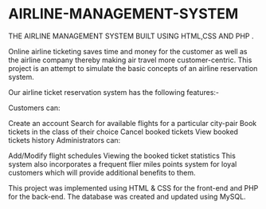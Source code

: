 # AIRLINE-MANAGEMENT-SYSTEM
THE AIRLINE MANAGEMENT SYSTEM BUILT USING HTML,CSS AND PHP .

Online airline ticketing saves time and money for the customer as well as the airline company thereby making air travel more customer-centric. This project is an attempt to simulate the basic concepts of an airline reservation system.

Our airline ticket reservation system has the following features:-

Customers can:

Create an account
Search for available flights for a particular city-pair
Book tickets in the class of their choice
Cancel booked tickets
View booked tickets history
Administrators can:

Add/Modify flight schedules
Viewing the booked ticket statistics
This system also incorporates a frequent flier miles points system for loyal customers which will provide additional benefits to them.

This project was implemented using HTML & CSS for the front-end and PHP for the back-end. The database was created and updated using MySQL.
